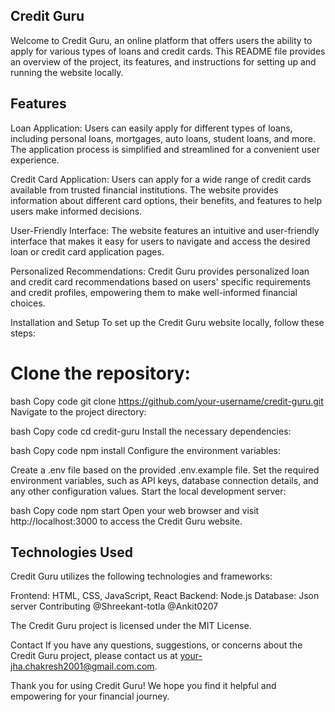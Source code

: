 ## Credit Guru
Welcome to Credit Guru, an online platform that offers users the ability to apply for various types of loans and credit cards. This README file provides an overview of the project, its features, and instructions for setting up and running the website locally.

## Features
Loan Application: Users can easily apply for different types of loans, including personal loans, mortgages, auto loans, student loans, and more. The application process is simplified and streamlined for a convenient user experience.

Credit Card Application: Users can apply for a wide range of credit cards available from trusted financial institutions. The website provides information about different card options, their benefits, and features to help users make informed decisions.

User-Friendly Interface: The website features an intuitive and user-friendly interface that makes it easy for users to navigate and access the desired loan or credit card application pages.

Personalized Recommendations: Credit Guru provides personalized loan and credit card recommendations based on users' specific requirements and credit profiles, empowering them to make well-informed financial choices.

Installation and Setup
To set up the Credit Guru website locally, follow these steps:

# Clone the repository:

bash
Copy code
git clone https://github.com/your-username/credit-guru.git
Navigate to the project directory:

bash
Copy code
cd credit-guru
Install the necessary dependencies:

bash
Copy code
npm install
Configure the environment variables:

Create a .env file based on the provided .env.example file.
Set the required environment variables, such as API keys, database connection details, and any other configuration values.
Start the local development server:

bash
Copy code
npm start
Open your web browser and visit http://localhost:3000 to access the Credit Guru website.

## Technologies Used
Credit Guru utilizes the following technologies and frameworks:

Frontend: HTML, CSS, JavaScript, React
Backend: Node.js
Database: Json server
Contributing
 @Shreekant-totla
 @Ankit0207


The Credit Guru project is licensed under the MIT License.

Contact
If you have any questions, suggestions, or concerns about the Credit Guru project, please contact us at your-jha.chakresh2001@gmail.com.com.

Thank you for using Credit Guru! We hope you find it helpful and empowering for your financial journey.
